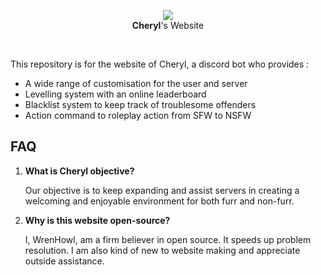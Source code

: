 <p align="center">
  <img src="https://cheryl-bot.ca/assets/images/cheryl/favicon.png">
<br>
  <strong>Cheryl</strong>'s Website
</p>
<br>
<p>
  This repository is for the website of Cheryl, a discord bot who provides : 
  <ul>
    <li>
      A wide range of customisation for the user and server
    </li>
    <li>
      Levelling system with an online leaderboard
    </li>
    <li>
      Blacklist system to keep track of troublesome offenders
    </li>
    <li>
      Action command to roleplay action from SFW to NSFW
    </li>
  </ul>
</p>

<h2>
  FAQ
</h2>
<ol>
  <li>
    <strong>What is Cheryl objective?</strong>
    <p>
      Our objective is to keep expanding and assist servers in creating a welcoming and enjoyable environment for both furr and non-furr.
    </p>
  </li>
  <li>
    <strong>Why is this website open-source?</strong>
    <p>
      I, WrenHowl, am a firm believer in open source. It speeds up problem resolution. I am also kind of new to website making and appreciate outside assistance.
    </p>
  </li>
</ol>

